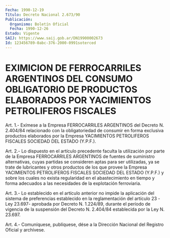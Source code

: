 ```yaml
---
Fecha: 1990-12-19
Título: Decreto Nacional 2.673/90
Publicación:
  Organismo: Boletín Oficial
  Fecha: 1990-12-26
Estado: Vigente
SAIJ: https://www.saij.gob.ar/DN19900002673
Id: 123456789-0abc-376-2000-0991soterced
---
```

# EXIMICION DE FERROCARRILES ARGENTINOS DEL CONSUMO OBLIGATORIO DE PRODUCTOS ELABORADOS POR YACIMIENTOS PETROLIFEROS FISCALES

<a id="1"></a>
Art.  1.-  Exímese  a  la Empresa FERROCARRILES ARGENTINOS del Decreto N. 2.404/84 relacionado  con  la obligatoriedad de consumir en forma exclusiva productos elaborados  por la Empresa YACIMIENTOS PETROLIFEROS FISCALES SOCIEDAD DEL ESTADO (Y.P.F.).

<a id="2"></a>
Art.  2.-  Lo  dispuesto  en el artículo precedente faculta la utilización  por parte de la Empresa  FERROCARRILES  ARGENTINOS  de fuentes de suministro  alternativas,  cuyas  partidas se consideren aptas  para  ser  utilizadas,  ya se trate de lubricantes  y  otros productos  de  los que provee la Empresa  YACIMIENTOS  PETROLIFEROS FISCALES SOCIEDAD  DEL ESTADO (Y.P.F.) y sobre los cuales no exista regularidad en el abastecimiento  en tiempo y forma adecuados a las necesidades de la explotación ferroviaria.

<a id="3"></a>
Art.  3.-  Lo establecido en el artículo anterior no impide la aplicación  del  sistema    de    preferencias  establecido  en  la reglamentación del artículo 23 -Ley  23.697-  aprobada  por Decreto N.  1.224/89,  durante el período de vigencia de la suspensión  del Decreto N. 2.404/84 establecida por la Ley N. 23.697.

<a id="4"></a>
Art. 4.- Comuníquese, publíquese, dése a la Dirección Nacional del Registro Oficial y archívese.